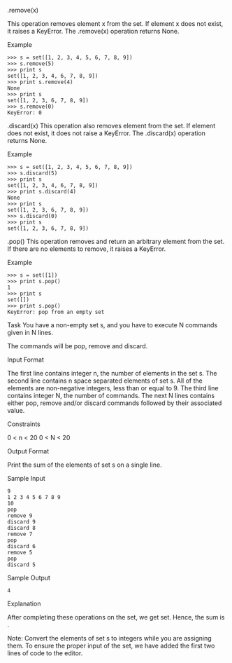 .remove(x)

This operation removes element x from the set.
If element x does not exist, it raises a KeyError.
The .remove(x) operation returns None.

Example
```
>>> s = set([1, 2, 3, 4, 5, 6, 7, 8, 9])
>>> s.remove(5)
>>> print s
set([1, 2, 3, 4, 6, 7, 8, 9])
>>> print s.remove(4)
None
>>> print s
set([1, 2, 3, 6, 7, 8, 9])
>>> s.remove(0)
KeyError: 0
```

.discard(x)
This operation also removes element  from the set.
If element  does not exist, it does not raise a KeyError.
The .discard(x) operation returns None.

Example
```
>>> s = set([1, 2, 3, 4, 5, 6, 7, 8, 9])
>>> s.discard(5)
>>> print s
set([1, 2, 3, 4, 6, 7, 8, 9])
>>> print s.discard(4)
None
>>> print s
set([1, 2, 3, 6, 7, 8, 9])
>>> s.discard(0)
>>> print s
set([1, 2, 3, 6, 7, 8, 9])
```

.pop()
This operation removes and return an arbitrary element from the set.
If there are no elements to remove, it raises a KeyError.

Example
```
>>> s = set([1])
>>> print s.pop()
1
>>> print s
set([])
>>> print s.pop()
KeyError: pop from an empty set
```

Task
You have a non-empty set s, and you have to execute N commands given in N lines.

The commands will be pop, remove and discard.

Input Format

The first line contains integer n, the number of elements in the set s.
The second line contains n space separated elements of set s. All of the elements are non-negative integers, less than or equal to 9.
The third line contains integer N, the number of commands.
The next N lines contains either pop, remove and/or discard commands followed by their associated value.

Constraints

0 < n < 20
0 < N < 20

Output Format

Print the sum of the elements of set s on a single line.

Sample Input
```
9
1 2 3 4 5 6 7 8 9
10
pop
remove 9
discard 9
discard 8
remove 7
pop 
discard 6
remove 5
pop 
discard 5
```

Sample Output
```
4
```

Explanation

After completing these  operations on the set, we get set. Hence, the sum is .

Note: Convert the elements of set s to integers while you are assigning them. To ensure the proper input of the set, we have added the first two lines of code to the editor.